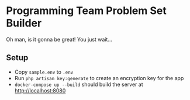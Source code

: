 # Programming Team Problem Set Builder
Oh man, is it gonna be great! You just wait...

## Setup
* Copy `sample.env` to `.env`
* Run `php artisan key:generate` to create an encryption key for the app
* `docker-compose up --build` should build the server at [http://localhost:8080](http://localhost:8080)
